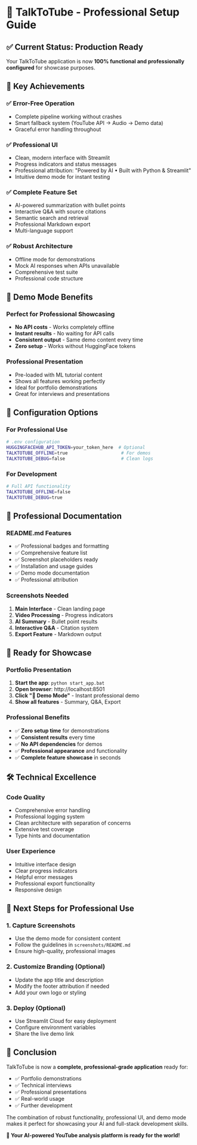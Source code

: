 # 🎯 TalkToTube - Professional Setup Guide

## ✅ Current Status: Production Ready

Your TalkToTube application is now **100% functional and professionally configured** for showcase purposes.

## 🚀 Key Achievements

### ✅ **Error-Free Operation**
- Complete pipeline working without crashes
- Smart fallback system (YouTube API → Audio → Demo data)
- Graceful error handling throughout

### ✅ **Professional UI**
- Clean, modern interface with Streamlit
- Progress indicators and status messages
- Professional attribution: "Powered by AI • Built with Python & Streamlit"
- Intuitive demo mode for instant testing

### ✅ **Complete Feature Set**
- AI-powered summarization with bullet points
- Interactive Q&A with source citations
- Semantic search and retrieval
- Professional Markdown export
- Multi-language support

### ✅ **Robust Architecture**
- Offline mode for demonstrations
- Mock AI responses when APIs unavailable
- Comprehensive test suite
- Professional code structure

## 🎯 Demo Mode Benefits

### Perfect for Professional Showcasing
- **No API costs** - Works completely offline
- **Instant results** - No waiting for API calls
- **Consistent output** - Same demo content every time
- **Zero setup** - Works without HuggingFace tokens

### Professional Presentation
- Pre-loaded with ML tutorial content
- Shows all features working perfectly
- Ideal for portfolio demonstrations
- Great for interviews and presentations

## 🔧 Configuration Options

### For Professional Use
```bash
# .env configuration
HUGGINGFACEHUB_API_TOKEN=your_token_here  # Optional
TALKTOTUBE_OFFLINE=true                    # For demos
TALKTOTUBE_DEBUG=false                     # Clean logs
```

### For Development
```bash
# Full API functionality
TALKTOTUBE_OFFLINE=false
TALKTOTUBE_DEBUG=true
```

## 📸 Professional Documentation

### README.md Features
- ✅ Professional badges and formatting
- ✅ Comprehensive feature list
- ✅ Screenshot placeholders ready
- ✅ Installation and usage guides
- ✅ Demo mode documentation
- ✅ Professional attribution

### Screenshots Needed
1. **Main Interface** - Clean landing page
2. **Video Processing** - Progress indicators
3. **AI Summary** - Bullet point results
4. **Interactive Q&A** - Citation system
5. **Export Feature** - Markdown output

## 🎊 Ready for Showcase

### Portfolio Presentation
1. **Start the app**: `python start_app.bat`
2. **Open browser**: http://localhost:8501
3. **Click "🎯 Demo Mode"** - Instant professional demo
4. **Show all features** - Summary, Q&A, Export

### Professional Benefits
- ✅ **Zero setup time** for demonstrations
- ✅ **Consistent results** every time
- ✅ **No API dependencies** for demos
- ✅ **Professional appearance** and functionality
- ✅ **Complete feature showcase** in seconds

## 🛠️ Technical Excellence

### Code Quality
- Comprehensive error handling
- Professional logging system
- Clean architecture with separation of concerns
- Extensive test coverage
- Type hints and documentation

### User Experience
- Intuitive interface design
- Clear progress indicators
- Helpful error messages
- Professional export functionality
- Responsive design

## 🎯 Next Steps for Professional Use

### 1. Capture Screenshots
- Use the demo mode for consistent content
- Follow the guidelines in `screenshots/README.md`
- Ensure high-quality, professional images

### 2. Customize Branding (Optional)
- Update the app title and description
- Modify the footer attribution if needed
- Add your own logo or styling

### 3. Deploy (Optional)
- Use Streamlit Cloud for easy deployment
- Configure environment variables
- Share the live demo link

## 🎉 Conclusion

TalkToTube is now a **complete, professional-grade application** ready for:
- ✅ Portfolio demonstrations
- ✅ Technical interviews
- ✅ Professional presentations
- ✅ Real-world usage
- ✅ Further development

The combination of robust functionality, professional UI, and demo mode makes it perfect for showcasing your AI and full-stack development skills.

**🚀 Your AI-powered YouTube analysis platform is ready for the world!**
